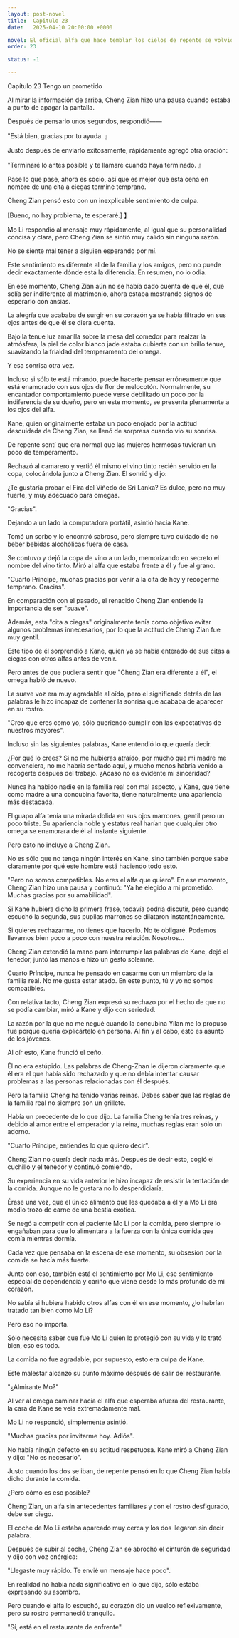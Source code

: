 ```yaml
---
layout: post-novel
title:  Capitulo 23
date:   2025-04-10 20:00:00 +0000

novel: El oficial alfa que hace temblar los cielos de repente se volvió dulce
order: 23

status: -1

---
```


Capítulo 23 Tengo un prometido

Al mirar la información de arriba, Cheng Zian hizo una pausa cuando estaba a punto de apagar la pantalla.

Después de pensarlo unos segundos, respondió——

"Está bien, gracias por tu ayuda. 』

Justo después de enviarlo exitosamente, rápidamente agregó otra oración:

"Terminaré lo antes posible y te llamaré cuando haya terminado. 』

Pase lo que pase, ahora es socio, así que es mejor que esta cena en nombre de una cita a ciegas termine temprano.

Cheng Zian pensó esto con un inexplicable sentimiento de culpa.

[Bueno, no hay problema, te esperaré.] 】

Mo Li respondió al mensaje muy rápidamente, al igual que su personalidad concisa y clara, pero Cheng Zian se sintió muy cálido sin ninguna razón.

No se siente mal tener a alguien esperando por mí.

Este sentimiento es diferente al de la familia y los amigos, pero no puede decir exactamente dónde está la diferencia. En resumen, no lo odia.

En ese momento, Cheng Zian aún no se había dado cuenta de que él, que solía ser indiferente al matrimonio, ahora estaba mostrando signos de esperarlo con ansias.

La alegría que acababa de surgir en su corazón ya se había filtrado en sus ojos antes de que él se diera cuenta.

Bajo la tenue luz amarilla sobre la mesa del comedor para realzar la atmósfera, la piel de color blanco jade estaba cubierta con un brillo tenue, suavizando la frialdad del temperamento del omega.

Y esa sonrisa otra vez.

Incluso si sólo te está mirando, puede hacerte pensar erróneamente que está enamorado con sus ojos de flor de melocotón. Normalmente, su encantador comportamiento puede verse debilitado un poco por la indiferencia de su dueño, pero en este momento, se presenta plenamente a los ojos del alfa.

Kane, quien originalmente estaba un poco enojado por la actitud descuidada de Cheng Zian, se llenó de sorpresa cuando vio su sonrisa.

De repente sentí que era normal que las mujeres hermosas tuvieran un poco de temperamento.

Rechazó al camarero y vertió él mismo el vino tinto recién servido en la copa, colocándola junto a Cheng Zian. Él sonrió y dijo:

¿Te gustaría probar el Fira del Viñedo de Sri Lanka? Es dulce, pero no muy fuerte, y muy adecuado para omegas.

"Gracias".

Dejando a un lado la computadora portátil, asintió hacia Kane.

Tomó un sorbo y lo encontró sabroso, pero siempre tuvo cuidado de no beber bebidas alcohólicas fuera de casa.

Se contuvo y dejó la copa de vino a un lado, memorizando en secreto el nombre del vino tinto. Miró al alfa que estaba frente a él y fue al grano.

"Cuarto Príncipe, muchas gracias por venir a la cita de hoy y recogerme temprano. Gracias".

En comparación con el pasado, el renacido Cheng Zian entiende la importancia de ser "suave".

Además, esta "cita a ciegas" originalmente tenía como objetivo evitar algunos problemas innecesarios, por lo que la actitud de Cheng Zian fue muy gentil.

Este tipo de él sorprendió a Kane, quien ya se había enterado de sus citas a ciegas con otros alfas antes de venir.

Pero antes de que pudiera sentir que "Cheng Zian era diferente a él", el omega habló de nuevo.

La suave voz era muy agradable al oído, pero el significado detrás de las palabras le hizo incapaz de contener la sonrisa que acababa de aparecer en su rostro.

"Creo que eres como yo, sólo queriendo cumplir con las expectativas de nuestros mayores".

Incluso sin las siguientes palabras, Kane entendió lo que quería decir.

¿Por qué lo crees? Si no me hubieras atraído, por mucho que mi madre me convenciera, no me habría sentado aquí, y mucho menos habría venido a recogerte después del trabajo. ¿Acaso no es evidente mi sinceridad?

Nunca ha habido nadie en la familia real con mal aspecto, y Kane, que tiene como madre a una concubina favorita, tiene naturalmente una apariencia más destacada.

El guapo alfa tenía una mirada dolida en sus ojos marrones, gentil pero un poco triste. Su apariencia noble y estatus real harían que cualquier otro omega se enamorara de él al instante siguiente.

Pero esto no incluye a Cheng Zian.

No es sólo que no tenga ningún interés en Kane, sino también porque sabe claramente por qué este hombre está haciendo todo esto.

"Pero no somos compatibles. No eres el alfa que quiero". En ese momento, Cheng Zian hizo una pausa y continuó: "Ya he elegido a mi prometido. Muchas gracias por su amabilidad".

Si Kane hubiera dicho la primera frase, todavía podría discutir, pero cuando escuchó la segunda, sus pupilas marrones se dilataron instantáneamente.

Si quieres rechazarme, no tienes que hacerlo. No te obligaré. Podemos llevarnos bien poco a poco con nuestra relación. Nosotros...

Cheng Zian extendió la mano para interrumpir las palabras de Kane, dejó el tenedor, juntó las manos e hizo un gesto solemne.

Cuarto Príncipe, nunca he pensado en casarme con un miembro de la familia real. No me gusta estar atado. En este punto, tú y yo no somos compatibles.

Con relativa tacto, Cheng Zian expresó su rechazo por el hecho de que no se podía cambiar, miró a Kane y dijo con seriedad.

La razón por la que no me negué cuando la concubina Yilan me lo propuso fue porque quería explicártelo en persona. Al fin y al cabo, esto es asunto de los jóvenes.

Al oír esto, Kane frunció el ceño.

Él no era estúpido. Las palabras de Cheng-Zhan le dijeron claramente que él era el que había sido rechazado y que no debía intentar causar problemas a las personas relacionadas con él después.

Pero la familia Cheng ha tenido varias reinas. Debes saber que las reglas de la familia real no siempre son un grillete.

Había un precedente de lo que dijo. La familia Cheng tenía tres reinas, y debido al amor entre el emperador y la reina, muchas reglas eran sólo un adorno.

"Cuarto Príncipe, entiendes lo que quiero decir".

Cheng Zian no quería decir nada más. Después de decir esto, cogió el cuchillo y el tenedor y continuó comiendo.

Su experiencia en su vida anterior le hizo incapaz de resistir la tentación de la comida. Aunque no le gustara no lo desperdiciaría.

Érase una vez, que el único alimento que les quedaba a él y a Mo Li era medio trozo de carne de una bestia exótica.

Se negó a competir con el paciente Mo Li por la comida, pero siempre lo engañaban para que lo alimentara a la fuerza con la única comida que comía mientras dormía.

Cada vez que pensaba en la escena de ese momento, su obsesión por la comida se hacía más fuerte.

Junto con eso, también está el sentimiento por Mo Li, ese sentimiento especial de dependencia y cariño que viene desde lo más profundo de mi corazón.

No sabía si hubiera habido otros alfas con él en ese momento, ¿lo habrían tratado tan bien como Mo Li?

Pero eso no importa.

Sólo necesita saber que fue Mo Li quien lo protegió con su vida y lo trató bien, eso es todo.

La comida no fue agradable, por supuesto, esto era culpa de Kane.

Este malestar alcanzó su punto máximo después de salir del restaurante.

"¿Almirante Mo?"

Al ver al omega caminar hacia el alfa que esperaba afuera del restaurante, la cara de Kane se veía extremadamente mal.

Mo Li no respondió, simplemente asintió.

"Muchas gracias por invitarme hoy. Adiós".

No había ningún defecto en su actitud respetuosa. Kane miró a Cheng Zian y dijo: "No es necesario".

Justo cuando los dos se iban, de repente pensó en lo que Cheng Zian había dicho durante la comida.

¿Pero cómo es eso posible?

Cheng Zian, un alfa sin antecedentes familiares y con el rostro desfigurado, debe ser ciego.

El coche de Mo Li estaba aparcado muy cerca y los dos llegaron sin decir palabra.

Después de subir al coche, Cheng Zian se abrochó el cinturón de seguridad y dijo con voz enérgica:

"Llegaste muy rápido. Te envié un mensaje hace poco".

En realidad no había nada significativo en lo que dijo, sólo estaba expresando su asombro.

Pero cuando el alfa lo escuchó, su corazón dio un vuelco reflexivamente, pero su rostro permaneció tranquilo.

"Sí, está en el restaurante de enfrente".





